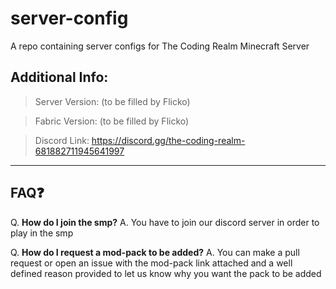 # server-config

A repo containing server configs for The Coding Realm Minecraft Server

## Additional Info:

> Server Version: (to be filled by Flicko)

> Fabric Version: (to be filled by Flicko)

> Discord Link:  https://discord.gg/the-coding-realm-681882711945641997

-----

## FAQ❓

Q. **How do I join the smp?**
A. You have to join our discord server in order to play in the smp


Q. **How do I request a mod-pack to be added?**
A. You can make a pull request or open an issue with the mod-pack link attached and a well defined reason provided to let us know why you want the pack to be added
